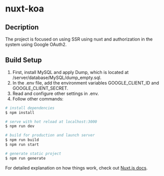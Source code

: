 # nuxt-koa

## Decription

The project is focused on using SSR using nuxt and authorization in the system using Google OAuth2.

## Build Setup

1. First, install MySQL and apply Dump, which is located at /server/database/MySQL/dump_empty.sql.
1. In the .env file, add the environment variables GOOGLE_CLIENT_ID and GOOGLE_CLIENT_SECRET.
1. Read and configure other settings in .env.
1. Follow other commands:

```bash
# install dependencies
$ npm install

# serve with hot reload at localhost:3000
$ npm run dev

# build for production and launch server
$ npm run build
$ npm run start

# generate static project
$ npm run generate
```

For detailed explanation on how things work, check out [Nuxt.js docs](https://nuxtjs.org).
